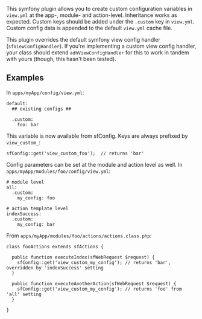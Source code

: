 This symfony plugin allows you to create custom configuration variables in `view.yml` at the app-, module- and action-level. Inheritance works as expected. Custom keys should be added under the `.custom` key in `view.yml`. Custom config data is appended to the default `view.yml` cache file.

This plugin overrides the default symfony view config handler (`sfViewConfigHandler`). If you're implementing a custom view config handler, your class should extend `adhViewConfigHandler` for this to work in tandem with yours (though, this hasn't been tested).

Examples
--------

In `apps/myApp/config/view.yml`:

    default:
      ## existing configs ##
      
      .custom:
        foo: bar

This variable is now available from sfConfig. Keys are always prefixed by `view_custom_`:

    sfConfig::get('view_custom_foo');  // returns 'bar'

Config parameters can be set at the module and action level as well. In `apps/myApp/modules/foo/config/view.yml`:

    # module level
    all:
      .custom:
        my_config: foo
    
    # action template level
    indexSuccess:
      .custom:
        my_config: bar

From `apps/myApp/modules/foo/actions/actions.class.php`:
    
    class fooActions extends sfActions {
    
      public function executeIndex(sfWebRequest $request) {
        sfConfig::get('view_custom_my_config'); // returns 'bar', overridden by 'indexSuccess' setting
      }
      
      public function executeAnotherAction(sfWebRequest $request) {
        sfConfig::get('view_custom_my_config'); // returns 'foo' from 'all' setting
      }
      
    }